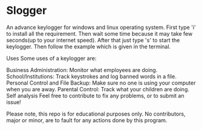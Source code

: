 # Slogger
An advance keylogger for windows and linux operating system.
First type 'i' to install all the requirement.
Then wait some time because it may take few seconds(up to your internet speed).
After that just type 's' to start the keylogger.
Then follow the example which is given in the terminal.


Uses
Some uses of a keylogger are:

Business Administration: Monitor what employees are doing.
School/Institutions: Track keystrokes and log banned words in a file.
Personal Control and File Backup: Make sure no one is using your computer when you are away.
Parental Control: Track what your children are doing.
Self analysis
Feel free to contribute to fix any problems, or to submit an issue!

Please note, this repo is for educational purposes only. No contributors, major or minor, are to fault for any actions done by this program.
